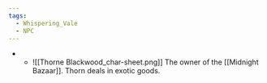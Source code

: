 ```yaml
---
tags:
  - Whispering_Vale
  - NPC
---
```

-  
	- ![[Thorne Blackwood_char-sheet.png]]
	The owner of the [[Midnight Bazaar]]. Thorn deals in exotic goods.